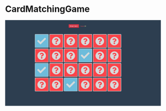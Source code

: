 # CardMatchingGame

![Game](https://github.com/ionutciochinaru/CardMatchingGame/blob/master/Capture.JPG?raw=true)
